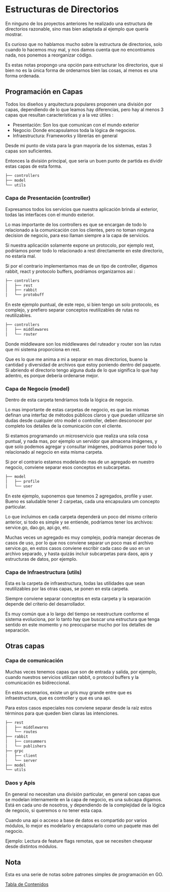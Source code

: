 # Estructuras de Directorios

En ninguno de los proyectos anteriores he realizado una estructura de directorios razonable, sino mas bien adaptada al ejemplo que quería mostrar.

Es curioso que no hablamos mucho sobre la estructura de directorios, solo cuando lo hacemos muy mal, y nos damos cuenta que no encontramos nada, nos ponemos a reorganizar código.

Es estas notas propongo una opción para estructurar los directorios, que si bien no es la única forma de ordenarnos bien las cosas, al menos es una forma ordenada.

## Programación en Capas

Todos los diseños y arquitectura populares proponen una división por capas, dependiendo de lo que leamos hay diferencias, pero hay al menos 3 capas que resultan características y a la vez útiles :

* Presentación: Son los que comunican con el mundo exterior
* Negocio: Donde encapsulamos toda la lógica de negocios.
* Infraestructura: Frameworks y librerías en general

Desde mi punto de vista para la gran mayoría de los sistemas, estas 3 capas son  suficientes.

Entonces la división principal, que seria un buen punto de partida es dividir estas capas de esta forma.

```bash
├── controllers
├── model
└── utils

```

### Capa de Presentación (controller)

Expresamos todos los servicios que nuestra aplicación brinda al exterior, todas las interfaces con el mundo exterior.

Lo mas importante de los controllers es que se encargan de todo lo relacionado a la comunicación con los clientes, pero no toman ninguna decision de negocio, para eso llaman siempre a la capa de servicios.

Si nuestra aplicación solamente expone un protocolo, por ejemplo rest, podríamos poner todo lo relacionado a rest directamente en este directorio, no estaría mal.

Si por el contrario implementamos mas de un tipo de controller, digamos rabbit, react y protocolo buffers, podríamos organizarnos asi :

```bash
├── controllers
│   ├── rest
│   ├── rabbit
│   └── protobuff
```

En este ejemplo puntual, de este repo, si bien tengo un solo protocolo, es complejo, y prefiero separar conceptos reutilizables de rutas no reutilizables.

```bash
├── controllers
│   ├── middlewares
│   └── router
```

Donde middleware son los middlewares del ruteador y router son las rutas que mi sistema proporciona en rest.

Que es lo que me anima a mi a separar en mas directorios, bueno la cantidad y diversidad de archivos que estoy poniendo dentro del paquete. Si abriendo el directorio tengo alguna duda de lo que significa lo que hay adentro, es porque debería ordenarse mejor.

### Capa de Negocio (model)

Dentro de esta carpeta tendríamos toda la lógica de negocio.

Lo mas importante de estas carpetas de negocio, es que las mismas definan una interfaz de métodos públicos claros y que puedan utilizarse sin dudas desde cualquier otro model o controller, deben desconocer por completo los detalles de la comunicación con el cliente.

Si estamos programando un microservicio que realiza una sola cosa puntual, y nada mas, por ejemplo un servidor que almacena imágenes, y que solo podemos agregar y consultar imágenes, podríamos poner todo lo relacionado al negocio en esta misma carpeta.

Si por el contrario estamos modelando mas de un agregado en nuestro negocio, conviene separar esos conceptos en subcarpetas.

```bash
├── model
│   ├── profile
│   └── user
```

En este ejemplo, suponemos que tenemos 2 agregados, profile y user. Bueno es saludable tener 2 carpetas, cada una encapsulara um concepto particular.

Lo que incluimos en cada carpeta dependerá un poco del mismo criterio anterior, si todo es simple y se entiende, podríamos tener los archivos: service.go, dao.go, api.go, etc.

Muchas veces un agregado es muy complejo, podría manejar decenas de casos de uso, por lo que nos conviene separar un poco mas el archivo service.go, en estos casos conviene escribir cada caso de uso en un archivo separado, y hasta quizás incluir subcarpetas para daos, apis y estructuras de datos, por ejemplo.

### Capa de Infraestructura (utils)

Esta es la carpeta de infraestructura, todas las utilidades que sean reutilizables por las otras capas, se ponen en esta carpeta.

Siempre conviene separar conceptos en esta carpeta y la separación depende del criterio del desarrollador. 

Es muy común que a lo largo del tiempo se reestructure conforme el sistema evoluciona, por lo tanto hay que buscar una estructura que tenga sentido en este momento y no preocuparse mucho por los detalles de separación.

## Otras capas 

### Capa de comunicación

Muchas veces tenemos capas que son de entrada y salida, por ejemplo, cuando nuestros servicios utilizan rabbit, o protocol buffers y la comunicación es bidireccional.

En estos escenarios, existe un gris muy grande entre que es infraestructura, que es controller y que es una api.

Para estos casos especiales nos conviene separar desde la raíz estos términos para que queden bien claras las intenciones.

```bash
├── rest
│   ├── middlewares
│   └── routes
├── rabbit
│   ├── consummers
│   └── publishers
├── grpc
│   ├── client
│   └── server
├── model
└── utils

```

### Daos y Apis

En general no necesitan una división particular, en general son capas que se modelan internamente en la capa de negocio, es una subcapa digamos. Está en cada uno de nosotros, y dependiendo de la complejidad de la lógica de negocio, si queremos o no tener esta capa.

Cuando una api o acceso a base de datos es compartido por varios módulos, lo mejor es modelarlo y encapsularlo como un paquete mas del negocio. 

Ejemplo: Lectura de feature flags remotas, que se necesiten chequear desde distintos módulos.

## Nota

Esta es una serie de notas sobre patrones simples de programación en GO.

[Tabla de Contenidos](https://github.com/nmarsollier/go_index)
